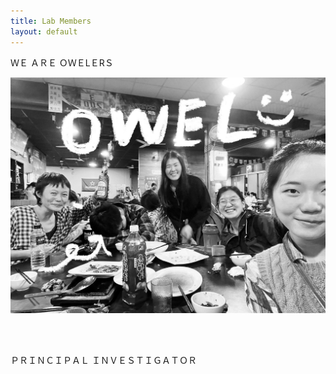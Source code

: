 ```yaml
---
title: Lab Members
layout: default
---
```


ＷＥ  ＡＲＥ   ＯＷＥLＥRＳ

![owel_photo](owel_photo.JPG)

<br/><br/>
 
 
 ＰＲＩＮＣＩＰＡＬ  ＩＮＶＥＳＴＩＧＡＴＯＲ
 
